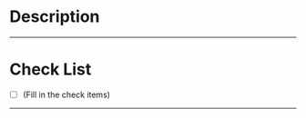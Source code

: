 # Description

<!--
    Please provide details about feature additions, bug fixes, refactoring, etc.
-->

---

# Check List

- [ ] (Fill in the check items)

---
